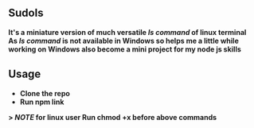 ## Sudols

**It's a miniature version of much versatile <em>ls command</em> of linux terminal <br>**
**As <em>ls command</em> is not available in Windows so helps me a little while working on Windows also become a mini project for my node js skills**

## Usage

  * **Clone the repo**
  * **Run npm link**
  
**> _NOTE_ for linux user Run chmod +x before above commands**   
